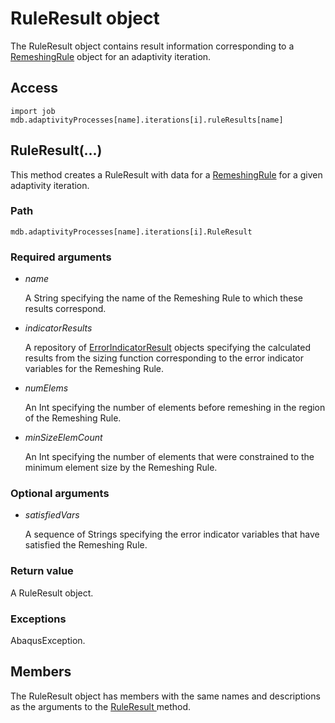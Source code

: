 # RuleResult object

The RuleResult object contains result information corresponding to a [RemeshingRule](https://help.3ds.com/2022/english/DSSIMULIA_Established/SIMACAEKERRefMap/simaker-c-remeshingrulepyc.htm?ContextScope=all) object for an adaptivity iteration.

## Access

```
import job
mdb.adaptivityProcesses[name].iterations[i].ruleResults[name]
```

## RuleResult(...)



This method creates a RuleResult with data for a [RemeshingRule](https://help.3ds.com/2022/english/DSSIMULIA_Established/SIMACAEKERRefMap/simaker-c-remeshingrulepyc.htm?ContextScope=all) for a given adaptivity iteration.



### Path

```
mdb.adaptivityProcesses[name].iterations[i].RuleResult
```

### Required arguments

- *name*

  A String specifying the name of the Remeshing Rule to which these results correspond.

- *indicatorResults*

  A repository of [ErrorIndicatorResult](https://help.3ds.com/2022/english/DSSIMULIA_Established/SIMACAEKERRefMap/simaker-c-errorindicatorresultpyc.htm?ContextScope=all) objects specifying the calculated results from the sizing function corresponding to the error indicator variables for the Remeshing Rule.

- *numElems*

  An Int specifying the number of elements before remeshing in the region of the Remeshing Rule.

- *minSizeElemCount*

  An Int specifying the number of elements that were constrained to the minimum element size by the Remeshing Rule.

### Optional arguments

- *satisfiedVars*

  A sequence of Strings specifying the error indicator variables that have satisfied the Remeshing Rule.

### Return value

A RuleResult object.

### Exceptions

AbaqusException.



## Members

The RuleResult object has members with the same names and descriptions as the arguments to the [RuleResult ](https://help.3ds.com/2022/english/DSSIMULIA_Established/SIMACAEKERRefMap/simaker-c-ruleresultpyc.htm?ContextScope=all#simaker-ruleresultruleresultpyc)method.